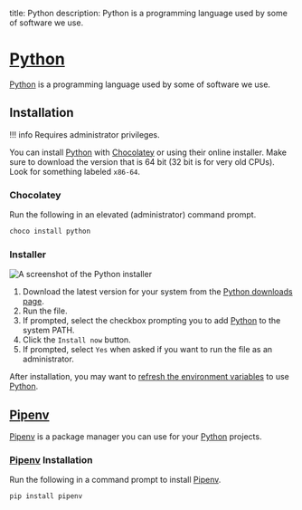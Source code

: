 title: Python
description: Python is a programming language used by some of software we use.

# [Python](https://www.python.org/)

[Python](https://www.python.org/) is a programming language used by some of software we use.

## Installation

!!! info
    Requires administrator privileges.

You can install [Python](https://www.python.org/) with [Chocolatey](/tools/chocolatey) or using their online installer.
Make sure to download the version that is 64 bit (32 bit is for very old CPUs).
Look for something labeled `x86-64`.

### Chocolatey

Run the following in an elevated (administrator) command prompt.

```bash
choco install python
```

### Installer

![A screenshot of the [Python](https://www.python.org/) installer](/images/tools/python/installation.png)

1. Download the latest version for your system from the [Python downloads page](https://www.python.org/downloads/).
2. Run the file.
3. If prompted, select the checkbox prompting you to add [Python](https://www.python.org/) to the system PATH.
4. Click the `Install now` button.
5. If prompted, select `Yes` when asked if you want to run the file as an administrator.

After installation, you may want to [refresh the environment variables](/guides/windows/refreshing-environment-variables) to use [Python](https://www.python.org/).

## [Pipenv](https://pipenv.readthedocs.io/en/latest/)

[Pipenv](https://pipenv.readthedocs.io/en/latest/) is a package manager you can use for your [Python](https://www.python.org/) projects.

### [Pipenv](https://pipenv.readthedocs.io/en/latest/) Installation

Run the following in a command prompt to install [Pipenv](https://pipenv.readthedocs.io/en/latest/).

```bash
pip install pipenv
```
